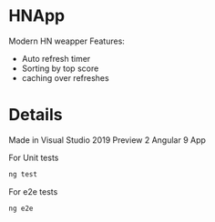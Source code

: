 # HNApp
Modern HN weapper
Features:
- Auto refresh timer
- Sorting by top score
- caching over refreshes

# Details
Made in Visual Studio 2019 Preview 2
Angular 9 App

For Unit tests
```bash
ng test
```

For e2e tests
```bash
ng e2e
```

